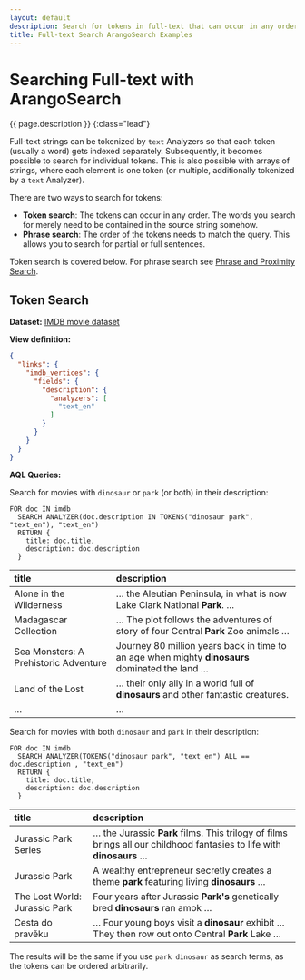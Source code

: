 ```yaml
---
layout: default
description: Search for tokens in full-text that can occur in any order
title: Full-text Search ArangoSearch Examples
---
```

# Searching Full-text with ArangoSearch

{{ page.description }}
{:class="lead"}

Full-text strings can be tokenized by `text` Analyzers so that each token
(usually a word) gets indexed separately. Subsequently, it becomes possible to
search for individual tokens. This is also possible with arrays of strings,
where each element is one token (or multiple, additionally tokenized by a
`text` Analyzer).

There are two ways to search for tokens:

- **Token search**:
  The tokens can occur in any order. The words you search for merely need to
  be contained in the source string somehow.
- **Phrase search**:
  The order of the tokens needs to match the query. This allows you to search
  for partial or full sentences.

Token search is covered below. For phrase search see
[Phrase and Proximity Search](arangosearch-phrase-and-proximity-search.html).

## Token Search

**Dataset:** [IMDB movie dataset](arangosearch-example-datasets.html#imdb-movie-dataset)

**View definition:**

```json
{
  "links": {
    "imdb_vertices": {
      "fields": {
        "description": {
          "analyzers": [
            "text_en"
          ]
        }
      }
    }
  }
}
```

**AQL Queries:**

Search for movies with `dinosaur` or `park` (or both) in their description:

```aql
FOR doc IN imdb
  SEARCH ANALYZER(doc.description IN TOKENS("dinosaur park", "text_en"), "text_en")
  RETURN {
    title: doc.title,
    description: doc.description
  }
```

| title | description |
|:------|:------------|
| Alone in the Wilderness | … the Aleutian Peninsula, in what is now Lake Clark National **Park**. … |
| Madagascar Collection | … The plot follows the adventures of story of four Central **Park** Zoo animals … |
| Sea Monsters: A Prehistoric Adventure | Journey 80 million years back in time to an age when mighty **dinosaurs** dominated the land … |
| Land of the Lost | … their only ally in a world full of **dinosaurs** and other fantastic creatures. |
| … | … |

Search for movies with both `dinosaur` and `park` in their description:

```aql
FOR doc IN imdb
  SEARCH ANALYZER(TOKENS("dinosaur park", "text_en") ALL == doc.description , "text_en")
  RETURN {
    title: doc.title,
    description: doc.description
  }
```

| title | description |
|:------|:------------|
| Jurassic Park Series | … the Jurassic **Park** films. This trilogy of films brings all our childhood fantasies to life with **dinosaurs** … |
| Jurassic Park | A wealthy entrepreneur secretly creates a theme **park** featuring living **dinosaurs** … |
| The Lost World: Jurassic Park | Four years after Jurassic **Park's** genetically bred **dinosaurs** ran amok … |
| Cesta do pravěku | … Four young boys visit a **dinosaur** exhibit … They then row out onto Central **Park** Lake … |

The results will be the same if you use `park dinosaur` as search terms,
as the tokens can be ordered arbitrarily.
